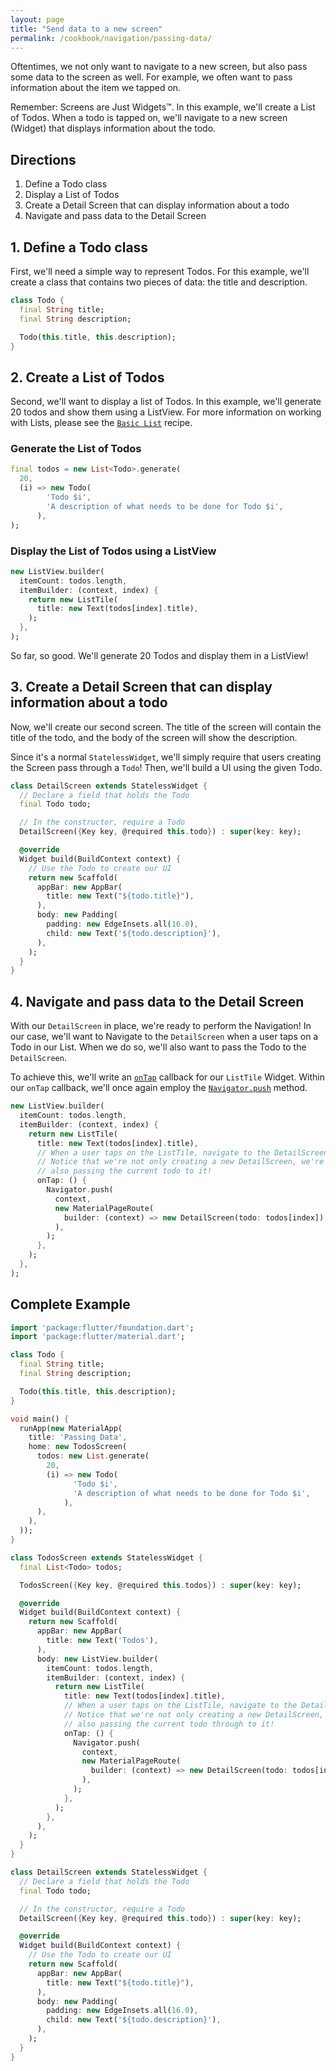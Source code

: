 ```yaml
---
layout: page
title: "Send data to a new screen"
permalink: /cookbook/navigation/passing-data/
---
```


Oftentimes, we not only want to navigate to a new screen, but also pass some
data to the screen as well. For example, we often want to pass information about 
the item we tapped on.

Remember: Screens are Just Widgets&trade;. In this example, we'll create a List 
of Todos. When a todo is tapped on, we'll navigate to a new screen (Widget) that
displays information about the todo.

## Directions

  1. Define a Todo class
  2. Display a List of Todos
  3. Create a Detail Screen that can display information about a todo
  4. Navigate and pass data to the Detail Screen

## 1. Define a Todo class

First, we'll need a simple way to represent Todos. For this example, we'll 
create a class that contains two pieces of data: the title and description.

```dart
class Todo {
  final String title;
  final String description;

  Todo(this.title, this.description);
}
```

## 2. Create a List of Todos

Second, we'll want to display a list of Todos. In this example, we'll generate
20 todos and show them using a ListView. For more information on working with
Lists, please see the [`Basic List`](/cookbook/lists/basic-list/) recipe.

### Generate the List of Todos

```dart
final todos = new List<Todo>.generate(
  20,
  (i) => new Todo(
        'Todo $i',
        'A description of what needs to be done for Todo $i',
      ),
);
```

### Display the List of Todos using a ListView

```dart
new ListView.builder(
  itemCount: todos.length,
  itemBuilder: (context, index) {
    return new ListTile(
      title: new Text(todos[index].title),
    );
  },
);
```

So far, so good. We'll generate 20 Todos and display them in a ListView!

## 3. Create a Detail Screen that can display information about a todo

Now, we'll create our second screen. The title of the screen will contain the
title of the todo, and the body of the screen will show the description.

Since it's a normal `StatelessWidget`, we'll simply require that users creating 
the Screen pass through a `Todo`! Then, we'll build a UI using the given Todo.

```dart
class DetailScreen extends StatelessWidget {
  // Declare a field that holds the Todo
  final Todo todo;

  // In the constructor, require a Todo
  DetailScreen({Key key, @required this.todo}) : super(key: key);

  @override
  Widget build(BuildContext context) {
    // Use the Todo to create our UI
    return new Scaffold(
      appBar: new AppBar(
        title: new Text("${todo.title}"),
      ),
      body: new Padding(
        padding: new EdgeInsets.all(16.0),
        child: new Text('${todo.description}'),
      ),
    );
  }
}
``` 

## 4. Navigate and pass data to the Detail Screen

With our `DetailScreen` in place, we're ready to perform the Navigation! In our 
case, we'll want to Navigate to the `DetailScreen` when a user taps on a Todo in 
our List. When we do so, we'll also want to pass the Todo to the `DetailScreen`.  

To achieve this, we'll write an [`onTap`](https://docs.flutter.io/flutter/material/ListTile/onTap.html) 
callback for our `ListTile` Widget. Within our `onTap` callback, we'll once 
again employ the [`Navigator.push`](https://docs.flutter.io/flutter/widgets/Navigator/push.html)
method. 

```dart
new ListView.builder(
  itemCount: todos.length,
  itemBuilder: (context, index) {
    return new ListTile(
      title: new Text(todos[index].title),
      // When a user taps on the ListTile, navigate to the DetailScreen.
      // Notice that we're not only creating a new DetailScreen, we're
      // also passing the current todo to it!
      onTap: () {
        Navigator.push(
          context,
          new MaterialPageRoute(
            builder: (context) => new DetailScreen(todo: todos[index]),
          ),
        );
      },
    );
  },
);
```      

## Complete Example

```dart
import 'package:flutter/foundation.dart';
import 'package:flutter/material.dart';

class Todo {
  final String title;
  final String description;

  Todo(this.title, this.description);
}

void main() {
  runApp(new MaterialApp(
    title: 'Passing Data',
    home: new TodosScreen(
      todos: new List.generate(
        20,
        (i) => new Todo(
              'Todo $i',
              'A description of what needs to be done for Todo $i',
            ),
      ),
    ),
  ));
}

class TodosScreen extends StatelessWidget {
  final List<Todo> todos;

  TodosScreen({Key key, @required this.todos}) : super(key: key);

  @override
  Widget build(BuildContext context) {
    return new Scaffold(
      appBar: new AppBar(
        title: new Text('Todos'),
      ),
      body: new ListView.builder(
        itemCount: todos.length,
        itemBuilder: (context, index) {
          return new ListTile(
            title: new Text(todos[index].title),
            // When a user taps on the ListTile, navigate to the DetailScreen.
            // Notice that we're not only creating a new DetailScreen, we're
            // also passing the current todo through to it!
            onTap: () {
              Navigator.push(
                context,
                new MaterialPageRoute(
                  builder: (context) => new DetailScreen(todo: todos[index]),
                ),
              );
            },
          );
        },
      ),
    );
  }
}

class DetailScreen extends StatelessWidget {
  // Declare a field that holds the Todo
  final Todo todo;

  // In the constructor, require a Todo
  DetailScreen({Key key, @required this.todo}) : super(key: key);

  @override
  Widget build(BuildContext context) {
    // Use the Todo to create our UI
    return new Scaffold(
      appBar: new AppBar(
        title: new Text("${todo.title}"),
      ),
      body: new Padding(
        padding: new EdgeInsets.all(16.0),
        child: new Text('${todo.description}'),
      ),
    );
  }
}
```
